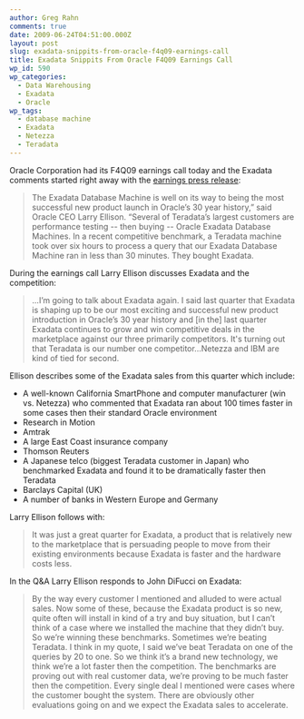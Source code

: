 ```yaml
---
author: Greg Rahn
comments: true
date: 2009-06-24T04:51:00.000Z
layout: post
slug: exadata-snippits-from-oracle-f4q09-earnings-call
title: Exadata Snippits From Oracle F4Q09 Earnings Call
wp_id: 590
wp_categories:
  - Data Warehousing
  - Exadata
  - Oracle
wp_tags:
  - database machine
  - Exadata
  - Netezza
  - Teradata
---
```


Oracle Corporation had its F4Q09 earnings call today and the Exadata comments started right away with the [earnings press release](http://www.oracle.com/corporate/investor_relations/earnings/4q09-pressrelease-june.pdf):

> The Exadata Database Machine is well on its way to being the most successful new product launch in Oracle’s 30 year history,” said Oracle CEO Larry Ellison. “Several of Teradata’s largest customers are performance testing -- then buying -- Oracle Exadata Database Machines. In a recent competitive benchmark, a Teradata machine took over six hours to process a query that our Exadata Database Machine ran in less than 30 minutes. They bought Exadata.

During the earnings call Larry Ellison discusses Exadata and the competition:

> ...I’m going to talk about Exadata again.  I said last quarter that Exadata is shaping up to be our most exciting and successful new product introduction in Oracle’s 30 year history and [in the] last quarter Exadata continues to grow and win competitive deals in the marketplace against our three primarily competitors.   It's turning out that Teradata is our number one competitor...Netezza and IBM are kind of tied for second.

Ellison describes some of the Exadata sales from this quarter which include:

- A well-known California SmartPhone and computer manufacturer (win vs. Netezza) who commented that Exadata ran about 100 times faster in some cases then their standard Oracle environment
- Research in Motion
- Amtrak
- A large East Coast insurance company
- Thomson Reuters
- A Japanese telco (biggest Teradata customer in Japan) who benchmarked Exadata and found it to be dramatically faster then Teradata
- Barclays Capital (UK)
- A number of banks in Western Europe and Germany

Larry Ellison follows with:

> It was just a great quarter for Exadata, a product that is relatively new to the marketplace that is persuading people to move from their existing environments because Exadata is faster and the hardware costs less.


In the Q&A Larry Ellison responds to John DiFucci on Exadata:

> By the way every customer I mentioned and alluded to were actual sales. Now some of these, because the Exadata product is so new, quite often will install in kind of a try and buy situation,  but I can’t think of a case where we installed the machine that they didn’t buy. So we’re winning these benchmarks. Sometimes we’re beating Teradata. I think in my quote, I said we’ve beat Teradata on one of the queries by 20 to one. So we think it’s a brand new technology, we think we’re a lot faster then the competition. The benchmarks are proving out with real customer data, we’re proving to be much faster then the competition.   Every single deal I mentioned were cases where the customer bought the system.  There are obviously other evaluations going on and we expect the Exadata sales to accelerate.
